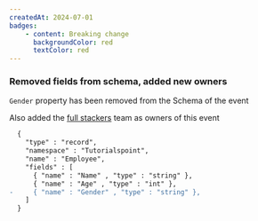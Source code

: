 ```yaml
---
createdAt: 2024-07-01
badges:
    - content: Breaking change
      backgroundColor: red
      textColor: red
---
```


### Removed fields from schema, added new owners

`Gender` property has been removed from the Schema of the event

Also added the [full stackers](/docs/teams/full-stack) team as owners of this event

```diff lang="json"
  {
    "type" : "record",
    "namespace" : "Tutorialspoint",
    "name" : "Employee",
    "fields" : [
      { "name" : "Name" , "type" : "string" },
      { "name" : "Age" , "type" : "int" },
-     { "name" : "Gender" , "type" : "string" },
    ]
  }
```




